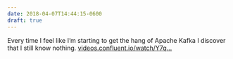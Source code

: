 ```yaml
---
date: 2018-04-07T14:44:15-0600
draft: true
---
```




Every time I feel like I’m starting to get the hang of Apache Kafka I discover that I still know nothing. [videos.confluent.io/watch/Y7q…](https://videos.confluent.io/watch/Y7q2zGJqow599bZghn2r4m)



